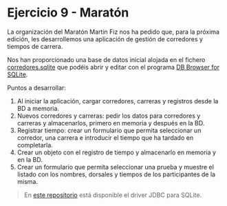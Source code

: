 # Ejercicio 9 - Maratón

La organización del Maratón Martin Fiz nos ha pedido que, para la próxima edición, les desarrollemos una aplicación de gestión de corredores y tiempos de carrera.

Nos han proporcionado una base de datos inicial alojada en el fichero [corredores.sqlite](./corredores.sqlite) que podéis abrir y editar con el programa [DB Browser for SQLite](http://sqlitebrowser.org/).

Puntos a desarrollar:

1. Al iniciar la aplicación, cargar corredores, carreras y registros desde la BD a memoria.
2. Nuevos corredores y carreras: pedir los datos para corredores y carreras y almacenarlos, primero en memoria y después en la BD.
3. Registrar tiempo: crear un formulario que permita seleccionar un corredor, una carrera e introducir el tiempo que ha tardado en completarla. 
4. Crear un objeto con el registro de tiempo y almacenarlo en memoria y en la BD.
5. Crear un formulario que permita seleccionar una prueba y muestre el listado con los nombres, dorsales y tiempos de los participantes de la misma.

> En [este repositorio](https://github.com/xerial/sqlite-jdbc) está disponible el driver JDBC para SQLite.
